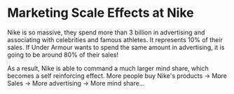 # Marketing Scale Effects at Nike

Nike is so massive, they spend more than 3 billion in advertising and associating with celebrities and famous athletes. It represents 10% of their sales. 
If Under Armour wants to spend the same amount in advertising, it is going to be around 80% of their sales! 

As a result, Nike is able to command a much larger mind share, which becomes a self reinforcing effect. More people buy Nike's products -> More Sales -> More advertising -> More mind share...